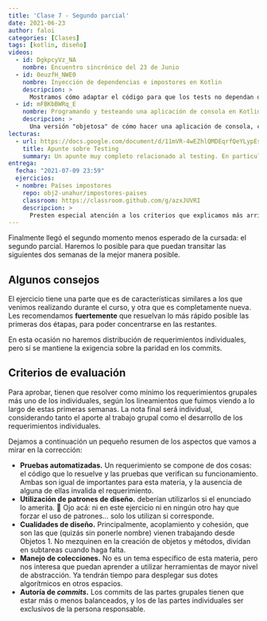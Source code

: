 ```yaml
---
title: 'Clase 7 - Segundo parcial'
date: 2021-06-23
author: faloi
categories: [Clases]
tags: [kotlin, diseño]
videos:
  - id: DgkpcyVz_NA
    nombre: Encuentro sincrónico del 23 de Junio
  - id: 0euzfH_NWE0
    nombre: Inyección de dependencias e impostores en Kotlin
    descripcion: >
      Mostramos cómo adaptar el código para que los tests no dependan de ningún servicio externo.
  - id: mFBKbBWRq_E
    nombre: Programando y testeando una aplicación de consola en Kotlin
    descripcion: >
      Una versión "objetosa" de cómo hacer una aplicación de consola, con tests incluidos.
lecturas:
  - url: https://docs.google.com/document/d/11mVR-4wEZhlQMDEqrfQeYLypEsrSqXv98dr78SA0Oq4/edit#heading=h.5bqwe0zgcgud
    title: Apunte sobre Testing
    summary: Un apunte muy completo relacionado al testing. En particular nos interesa que lean la sección **9. Impostores**, pero no vendría mal ojearlo completo.
entrega:
  fecha: "2021-07-09 23:59"
  ejercicios:
  - nombre: Países impostores
    repo: obj2-unahur/impostores-paises
    classroom: https://classroom.github.com/g/azxJUVRI
    descripcion: >
      Presten especial atención a los criterios que explicamos más arriba.
---
```


Finalmente llegó el segundo momento menos esperado de la cursada: el segundo parcial. Haremos lo posible para que puedan transitar las siguientes dos semanas de la mejor manera posible.

## Algunos consejos

El ejercicio tiene una parte que es de características similares a los que venimos realizando durante el curso, y otra que es completamente nueva. Les recomendamos **fuertemente** que resuelvan lo más rápido posible las primeras dos étapas, para poder concentrarse en las restantes.

En esta ocasión no haremos distribución de requerimientos individuales, pero sí se mantiene la exigencia sobre la paridad en los commits.

## Criterios de evaluación

Para aprobar, tienen que resolver como mínimo los requerimientos grupales más uno de los individuales, según los lineamientos que fuimos viendo a lo largo de estas primeras semanas. La nota final será individual, considerando tanto el aporte al trabajo grupal como el desarrollo de los requerimientos individuales.

Dejamos a continuación un pequeño resumen de los aspectos que vamos a mirar en la corrección:

* **Pruebas automatizadas.** Un requerimiento se compone de dos cosas: el código que lo resuelve y las pruebas que verifican su funcionamiento. Ambas son igual de importantes para esta materia, y la ausencia de alguna de ellas invalida el requerimiento.
* **Utilización de patrones de diseño.** deberían utilizarlos si el enunciado lo amerita. :eyes: Ojo acá: ni en este ejercicio ni en ningún otro hay que forzar el uso de patrones... solo los utilizan si corresponde.
* **Cualidades de diseño.** Principalmente, acoplamiento y cohesión, que son las que (quizás sin ponerle nombre) vienen trabajando desde Objetos 1. No mezquinen en la creación de objetos y métodos, dividan en subtareas cuando haga falta.
* **Manejo de colecciones.** No es un tema específico de esta materia, pero nos interesa que puedan aprender a utilizar herramientas de mayor nivel de abstracción. Ya tendrán tiempo para desplegar sus dotes algorítmicos en otros espacios.
* **Autoría de _commits_.** Los commits de las partes grupales tienen que estar más o menos balanceados, y los de las partes individuales ser exclusivos de la persona responsable.
